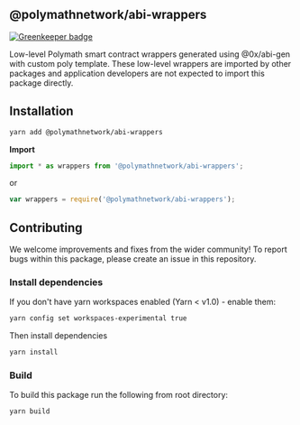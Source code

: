## @polymathnetwork/abi-wrappers

[![Greenkeeper badge](https://badges.greenkeeper.io/PolymathNetwork/polymath-abi-wrappers.svg)](https://greenkeeper.io/)

Low-level Polymath smart contract wrappers generated using @0x/abi-gen with custom poly template. These low-level wrappers are imported by other packages and application developers are not expected to import this package directly.

## Installation

```bash
yarn add @polymathnetwork/abi-wrappers
```

**Import**

```typescript
import * as wrappers from '@polymathnetwork/abi-wrappers';
```

or

```javascript
var wrappers = require('@polymathnetwork/abi-wrappers');
```

## Contributing

We welcome improvements and fixes from the wider community! To report bugs within this package, please create an issue in this repository.

### Install dependencies

If you don't have yarn workspaces enabled (Yarn < v1.0) - enable them:

```bash
yarn config set workspaces-experimental true
```

Then install dependencies

```bash
yarn install
```

### Build

To build this package run the following from root directory:

```bash
yarn build
```